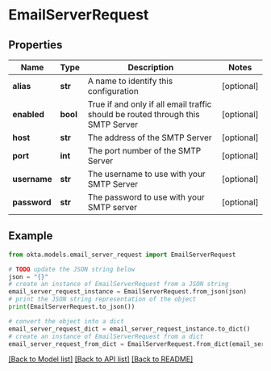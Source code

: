 # EmailServerRequest


## Properties

Name | Type | Description | Notes
------------ | ------------- | ------------- | -------------
**alias** | **str** | A name to identify this configuration | [optional] 
**enabled** | **bool** | True if and only if all email traffic should be routed through this SMTP Server | [optional] 
**host** | **str** | The address of the SMTP Server | [optional] 
**port** | **int** | The port number of the SMTP Server | [optional] 
**username** | **str** | The username to use with your SMTP Server | [optional] 
**password** | **str** | The password to use with your SMTP server | [optional] 

## Example

```python
from okta.models.email_server_request import EmailServerRequest

# TODO update the JSON string below
json = "{}"
# create an instance of EmailServerRequest from a JSON string
email_server_request_instance = EmailServerRequest.from_json(json)
# print the JSON string representation of the object
print(EmailServerRequest.to_json())

# convert the object into a dict
email_server_request_dict = email_server_request_instance.to_dict()
# create an instance of EmailServerRequest from a dict
email_server_request_from_dict = EmailServerRequest.from_dict(email_server_request_dict)
```
[[Back to Model list]](../README.md#documentation-for-models) [[Back to API list]](../README.md#documentation-for-api-endpoints) [[Back to README]](../README.md)


